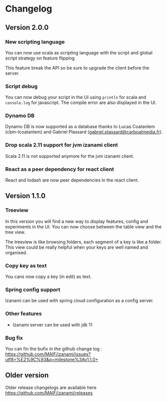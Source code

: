 # Changelog 


## Version 2.0.0

### New scripting language 

You can now use scala as scripting language with the script and global script strategy on feature flipping 

This feature break the API so be sure to upgrade the client before the server. 

### Script debug 

You can now debug your script in the UI using `println` for scala and `console.log` for javascript. 
The compile error are also displayed in the UI.

### Dynamo DB 

Dynamo DB is now supported as a database thanks to Lucas Coatanlem (cbm-lcoatanlem) and Gabriel Plassard (gabriel.plassard@carboatmedia.fr).

### Drop scala 2.11 support for jvm izanami client 

Scala 2.11 is not supported anymore for the jvm izanami client.

### React as a peer dependency for react client

React and lodash are now peer dependencies in the react client. 


## Version 1.1.0

### Treeview 

In this version you will find a new way to display features, config and experiments in the UI. 
You can now choose between the table view and the tree view. 

The treeview is like browsing folders, each segment of a key is like a folder. 
This view could be really helpful when your keys are well named and organised.     

### Copy key as text 
You cans now copy a key (in edit) as text. 

### Spring config support 
Izanami can be used with spring cloud configuration as a config server. 

### Other features 

 * Izanami server can be used with jdk 11

 
### Bug fix 

You can fin the bufix in the github change log : https://github.com/MAIF/izanami/issues?utf8=%E2%9C%93&q=milestone%3Av1.1.0+


## Older version 

Older release changelogs are available here https://github.com/MAIF/izanami/releases